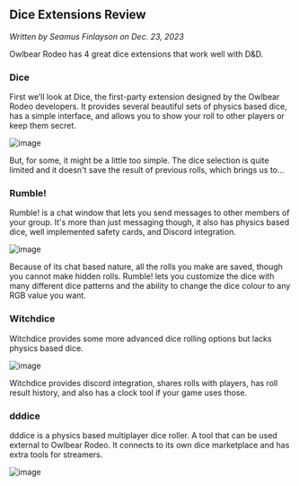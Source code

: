 ## Dice Extensions Review

*Written by Seamus Finlayson on Dec. 23, 2023*

Owlbear Rodeo has 4 great dice extensions that work well with D&D.

### Dice

First we’ll look at Dice, the first-party extension designed by the Owlbear Rodeo developers. It provides several beautiful sets of physics based dice, has a simple interface, and allows you to show your roll to other players or keep them secret.

![image](https://raw.githubusercontent.com/owlbear-rodeo/dice/main/docs/header.jpg)

But, for some, it might be a little too simple. The dice selection is quite limited and it doesn't save the result of previous rolls, which brings us to...

### Rumble!

Rumble! is a chat window that lets you send messages to other members of your group. It's more than just messaging though, it also has physics based dice, well implemented safety cards, and Discord integration.

![image](https://battle-system.com/owlbear/rumble-docs/brpview.png)

Because of its chat based nature, all the rolls you make are saved, though you cannot make hidden rolls. Rumble! lets you customize the dice with many different dice patterns and the ability to change the dice colour to any RGB value you want.

### Witchdice

Witchdice provides some more advanced dice rolling options but lacks physics based dice.

![image](https://witchdice.com/owlbear_ext/store_hero.png)

Witchdice provides discord integration, shares rolls with players, has roll result history, and also has a clock tool if your game uses those.

### dddice

dddice is a physics based multiplayer dice roller. A tool that can be used external to Owlbear Rodeo. It connects to its own dice marketplace and has extra tools for streamers.

![image](https://cdn.dddice.com/owlbear/store.png)